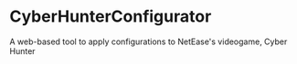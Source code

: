 # CyberHunterConfigurator
A web-based tool to apply configurations to NetEase's videogame, Cyber Hunter
